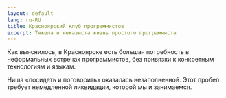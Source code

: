 ```yaml
---
layout: default
lang: ru-RU
title: Красноярский клуб программистов
excerpt: Тяжела и неказиста жизнь простого программиста
---
```


Как выяснилось, в Красноярске есть большая потребность в неформальных встречах программистов,
без привязки к конкретным технологиям и языкам.

Ниша «посидеть и поговорить» оказалась незаполненной.
Этот пробел требует немедленной ликвидации, которой мы и занимаемся.
